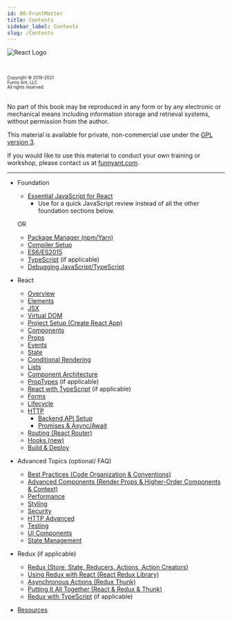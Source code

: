 ```yaml
---
id: 00-FrontMatter
title: Contents
sidebar_label: Contents
slug: /Contents
---
```


![React Logo](https://user-images.githubusercontent.com/1474579/98454773-3a009780-2136-11eb-8e60-1f4ada52ed43.png)

<br />

<sub><sup>
Copyright © 2019-2021  
Funny Ant, LLC  
All rights reserved.  
</sup></sub>
&nbsp;
&nbsp;

<sub><sup>

No part of this book may be reproduced in any form or by any electronic or mechanical means including information storage and retrieval systems, without permission from the author.

This material is available for private, non-commercial use under the [GPL version 3](http://www.gnu.org/licenses/gpl-3.0-standalone.html).

If you would like to use this material to conduct your own training or workshop, please contact us at [funnyant.com](https://www.funnyant.com/contact).
</sup></sub>

---

- Foundation

  - [Essential JavaScript for React](A3-ES6React)
    - Use for a quick JavaScript review instead of all the other foundation sections below.

  OR

  - [Package Manager (npm/Yarn)](A1-PackageManager)
  - [Compiler Setup](A2-CompilerSetup)
  - [ES6/ES2015](A3-ES6)
  - [TypeScript](A4-TypeScript) (if applicable)
  - [Debugging JavaScript/TypeScript](A22-Debugging)

* React

  - [Overview](01-React)
  - [Elements](02-Elements)
  - [JSX](03-JSX)
  - [Virtual DOM](04-VirtualDOM)
  - [Project Setup (Create React App)](A6-ProjectSetup)
  - [Components](05-Components)
  - [Props](06-Props)
  - [Events](07-Events)
  - [State](08-State)
  - [Conditional Rendering](10-ConditionalRendering)
  - [Lists](11-Lists)
  - [Component Architecture](12-ComponentArchitecture)
  - [PropTypes](A10-PropTypes) (if applicable)
  - [React with TypeScript](A11-ReactTypeScript) (if applicable)
  - [Forms](13-Forms)
  - [Lifecycle](09-Lifecycle)
  - [HTTP](14-HTTP)
    - [Backend API Setup](A7-BackendAPISetup)
    - [Promises & Async/Await](A5-Promises)
  - [Routing (React Router)](15-Routing)
  - [Hooks (new)](16-Hooks)
  - [Build & Deploy](17-BuildDeploy)

* Advanced Topics (optional/ FAQ)

  - [Best Practices (Code Organization & Conventions)](A8-BestPractices)
  - [Advanced Components (Render Props & Higher-Order Components & Context)](A13-AdvancedComponents)
  - [Performance](A23-Performance)
  - [Styling](A9-Styling)
  - [Security](A16-Security)
  - [HTTP Advanced](A15-AdvancedHTTP)
  - [Testing](25-Testing)
  - [UI Components](A24-UIComponents)
  - [State Management](A25-StateManagement)

* Redux (if applicable)

  - [Redux (Store, State, Reducers, Actions, Action Creators)](21-Redux)
  - [Using Redux with React (React Redux Library)](22-ReactRedux)
  - [Asynchronous Actions (Redux Thunk)](23-ReduxThunk)
  - [Putting It All Together (React & Redux & Thunk)](24-ReactReduxThunk)
  - [Redux with TypeScript](A12-ReduxTypeScript) (if applicable)

- [Resources](A20-Resources)
